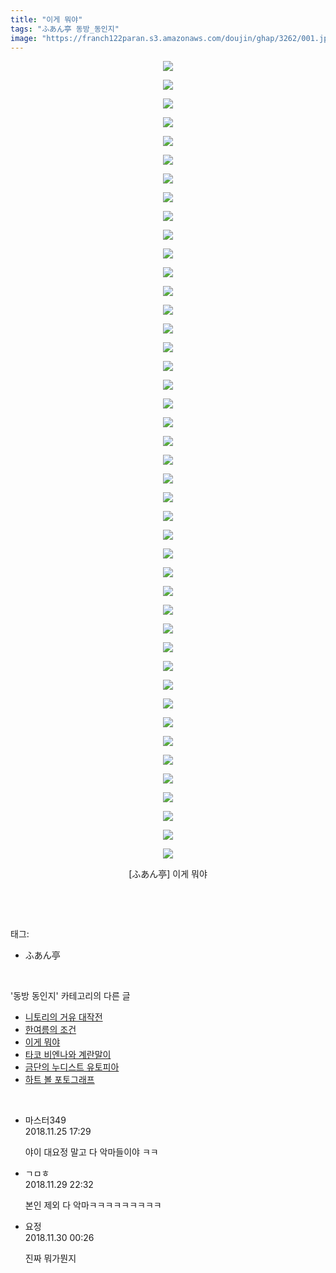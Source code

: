 ```yaml
---
title: "이게 뭐야"
tags: "ふあん亭 동방_동인지"
image: "https://franch122paran.s3.amazonaws.com/doujin/ghap/3262/001.jpg"
---
```

<div class="article">
<p style="text-align: center; clear: none; float: none;"><img src="{{ site.imgserver7 }}/ghap/3262/001.jpg"/></p>
<p style="text-align: center; clear: none; float: none;"><img src="{{ site.imgserver7 }}/ghap/3262/002.jpg"/></p>
<p style="text-align: center; clear: none; float: none;"><img src="{{ site.imgserver7 }}/ghap/3262/003.jpg"/></p>
<p style="text-align: center; clear: none; float: none;"><img src="{{ site.imgserver7 }}/ghap/3262/004.jpg"/></p>
<p style="text-align: center; clear: none; float: none;"><img src="{{ site.imgserver7 }}/ghap/3262/005.jpg"/></p>
<p style="text-align: center; clear: none; float: none;"><img src="{{ site.imgserver7 }}/ghap/3262/006.jpg"/></p>
<p style="text-align: center; clear: none; float: none;"><img src="{{ site.imgserver7 }}/ghap/3262/007.jpg"/></p>
<p style="text-align: center; clear: none; float: none;"><img src="{{ site.imgserver7 }}/ghap/3262/008.jpg"/></p>
<p style="text-align: center; clear: none; float: none;"><img src="{{ site.imgserver7 }}/ghap/3262/009.jpg"/></p>
<p style="text-align: center; clear: none; float: none;"><img src="{{ site.imgserver7 }}/ghap/3262/010.jpg"/></p>
<p style="text-align: center; clear: none; float: none;"><img src="{{ site.imgserver7 }}/ghap/3262/011.jpg"/></p>
<p style="text-align: center; clear: none; float: none;"><img src="{{ site.imgserver7 }}/ghap/3262/012.jpg"/></p>
<p style="text-align: center; clear: none; float: none;"><img src="{{ site.imgserver7 }}/ghap/3262/013.jpg"/></p>
<p style="text-align: center; clear: none; float: none;"><img src="{{ site.imgserver7 }}/ghap/3262/014.jpg"/></p>
<p style="text-align: center; clear: none; float: none;"><img src="{{ site.imgserver7 }}/ghap/3262/015.jpg"/></p>
<p style="text-align: center; clear: none; float: none;"><img src="{{ site.imgserver7 }}/ghap/3262/016.jpg"/></p>
<p style="text-align: center; clear: none; float: none;"><img src="{{ site.imgserver7 }}/ghap/3262/017.jpg"/></p>
<p style="text-align: center; clear: none; float: none;"><img src="{{ site.imgserver7 }}/ghap/3262/018.jpg"/></p>
<p style="text-align: center; clear: none; float: none;"><img src="{{ site.imgserver7 }}/ghap/3262/019.jpg"/></p>
<p style="text-align: center; clear: none; float: none;"><img src="{{ site.imgserver7 }}/ghap/3262/020.jpg"/></p>
<p style="text-align: center; clear: none; float: none;"><img src="{{ site.imgserver7 }}/ghap/3262/021.jpg"/></p>
<p style="text-align: center; clear: none; float: none;"><img src="{{ site.imgserver7 }}/ghap/3262/022.jpg"/></p>
<p style="text-align: center; clear: none; float: none;"><img src="{{ site.imgserver7 }}/ghap/3262/023.jpg"/></p>
<p style="text-align: center; clear: none; float: none;"><img src="{{ site.imgserver7 }}/ghap/3262/024.jpg"/></p>
<p style="text-align: center; clear: none; float: none;"><img src="{{ site.imgserver7 }}/ghap/3262/025.jpg"/></p>
<p style="text-align: center; clear: none; float: none;"><img src="{{ site.imgserver7 }}/ghap/3262/026.jpg"/></p>
<p style="text-align: center; clear: none; float: none;"><img src="{{ site.imgserver7 }}/ghap/3262/027.jpg"/></p>
<p style="text-align: center; clear: none; float: none;"><img src="{{ site.imgserver7 }}/ghap/3262/028.jpg"/></p>
<p style="text-align: center; clear: none; float: none;"><img src="{{ site.imgserver7 }}/ghap/3262/029.jpg"/></p>
<p style="text-align: center; clear: none; float: none;"><img src="{{ site.imgserver7 }}/ghap/3262/030.jpg"/></p>
<p style="text-align: center; clear: none; float: none;"><img src="{{ site.imgserver7 }}/ghap/3262/031.jpg"/></p>
<p style="text-align: center; clear: none; float: none;"><img src="{{ site.imgserver7 }}/ghap/3262/032.jpg"/></p>
<p style="text-align: center; clear: none; float: none;"><img src="{{ site.imgserver7 }}/ghap/3262/033.jpg"/></p>
<p style="text-align: center; clear: none; float: none;"><img src="{{ site.imgserver7 }}/ghap/3262/034.jpg"/></p>
<p style="text-align: center; clear: none; float: none;"><img src="{{ site.imgserver7 }}/ghap/3262/035.jpg"/></p>
<p style="text-align: center; clear: none; float: none;"><img src="{{ site.imgserver7 }}/ghap/3262/036.jpg"/></p>
<p style="text-align: center; clear: none; float: none;"><img src="{{ site.imgserver7 }}/ghap/3262/037.jpg"/></p>
<p style="text-align: center; clear: none; float: none;"><img src="{{ site.imgserver7 }}/ghap/3262/038.jpg"/></p>
<p style="text-align: center; clear: none; float: none;"><img src="{{ site.imgserver7 }}/ghap/3262/039.jpg"/></p>
<p style="text-align: center; clear: none; float: none;"><img src="{{ site.imgserver7 }}/ghap/3262/040.jpg"/></p>
<p style="text-align: center; clear: none; float: none;"><img src="{{ site.imgserver7 }}/ghap/3262/041.jpg"/></p>
<p style="text-align: center; clear: none; float: none;"><img src="{{ site.imgserver7 }}/ghap/3262/042.jpg"/></p>
<p style="text-align: center; clear: none; float: none;"><img src="{{ site.imgserver7 }}/ghap/3262/043.jpg"/></p>
<p style="text-align: center; clear: none; float: none;">[ふあん亭] 이게 뭐야</p>
<p><br/></p>
</div><br/>
<div class="tagTrail">
<p>태그: </p>
<ul>
<li>ふあん亭</li>
</ul>
</div><br/>
<div class="another">
<p>'동방 동인지' 카테고리의 다른 글</p>
<ul>
<li><a href="/ghap_3267">니토리의 거유 대작전</a></li>
<li><a href="/ghap_3263">한여름의 조건</a></li>
<li><a href="/ghap_3262">이게 뭐야</a></li>
<li><a href="/ghap_3261">타코 비엔나와 계란말이</a></li>
<li><a href="/ghap_3255">금단의 누디스트 유토피아</a></li>
<li><a href="/ghap_3254">하트 볼 포토그래프</a></li>
</ul>
</div><br/>
<div class="cb_module cb_fluid">
<div class="cb_wrt cb_profile">
<div class="comment">
<ul>
<li class="cb_thumb_off" id="comment15378348">
<div class="cb_comment_area">
<div class="cb_info_area">
<div class="cb_section">
<span class="cb_nick_name">마스터349</span>
</div>
<div class="cb_section">
<span class="cb_date">2018.11.25 17:29 </span>
</div>
</div>
<div class="cb_dsc_comment">
<p class="cb_dsc">
											야이 대요정 말고 다 악마들이야 ㅋㅋ
										</p>
</div>
</div></li>
<li class="cb_thumb_off" id="comment15380231">
<div class="cb_comment_area">
<div class="cb_info_area">
<div class="cb_section">
<span class="cb_nick_name">ㄱㅁㅎ</span>
</div>
<div class="cb_section">
<span class="cb_date">2018.11.29 22:32 </span>
</div>
</div>
<div class="cb_dsc_comment">
<p class="cb_dsc">
											본인 제외 다 악마ㅋㅋㅋㅋㅋㅋㅋㅋㅋ
										</p>
</div>
</div></li>
<li class="cb_thumb_off" id="comment15380276">
<div class="cb_comment_area">
<div class="cb_info_area">
<div class="cb_section">
<span class="cb_nick_name">요정</span>
</div>
<div class="cb_section">
<span class="cb_date">2018.11.30 00:26 </span>
</div>
</div>
<div class="cb_dsc_comment">
<p class="cb_dsc">
											진짜 뭐가뭔지
										</p>
</div>
</div></li>
</ul>
</div>
</div><!-- commentList close -->
</div><br/>
